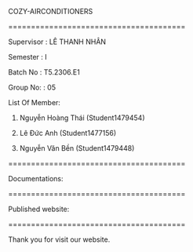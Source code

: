 COZY-AIRCONDITIONERS

=======================================

Supervisor : LÊ THANH NHÂN

Semester : I

Batch No : T5.2306.E1

Group No: : 05

List Of Member:

  1. Nguyễn Hoàng Thái (Student1479454)

  2. Lê Đức Anh (Student1477156)

  3. Nguyễn Văn Bền (Student1479448)

=======================================

Documentations:

=======================================

Published website:

=======================================

Thank you for visit our website.
